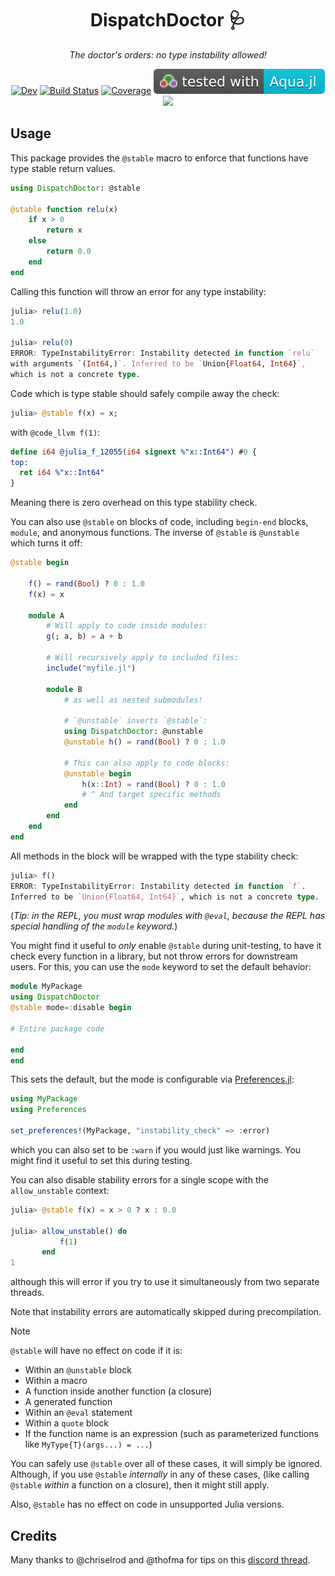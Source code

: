 <div align="center">

# DispatchDoctor 🩺

*The doctor's orders: no type instability allowed!*

[![Dev](https://img.shields.io/badge/docs-dev-blue.svg)](https://astroautomata.com/DispatchDoctor.jl/dev/)
[![Build Status](https://github.com/MilesCranmer/DispatchDoctor.jl/actions/workflows/CI.yml/badge.svg?branch=main)](https://github.com/MilesCranmer/DispatchDoctor.jl/actions/workflows/CI.yml?query=branch%3Amain)
[![Coverage](https://coveralls.io/repos/github/MilesCranmer/DispatchDoctor.jl/badge.svg?branch=main)](https://coveralls.io/github/MilesCranmer/DispatchDoctor.jl?branch=main)
[![Aqua QA](https://raw.githubusercontent.com/JuliaTesting/Aqua.jl/master/badge.svg)](https://github.com/JuliaTesting/Aqua.jl)
[![](https://img.shields.io/badge/%F0%9F%9B%A9%EF%B8%8F_tested_with-JET.jl-ffffff)](https://github.com/aviatesk/JET.jl)

</div>

## Usage

This package provides the `@stable` macro
to enforce that functions have type stable return values.

```julia
using DispatchDoctor: @stable

@stable function relu(x)
    if x > 0
        return x
    else
        return 0.0
    end
end
```

Calling this function will throw an error for any type instability:

```julia
julia> relu(1.0)
1.0

julia> relu(0)
ERROR: TypeInstabilityError: Instability detected in function `relu`
with arguments `(Int64,)`. Inferred to be `Union{Float64, Int64}`,
which is not a concrete type.
```

Code which is type stable should safely compile away the check:

```julia
julia> @stable f(x) = x;
```

with `@code_llvm f(1)`:

```llvm
define i64 @julia_f_12055(i64 signext %"x::Int64") #0 {
top:
  ret i64 %"x::Int64"
}
```

Meaning there is zero overhead on this type stability check.

You can also use `@stable` on blocks of code,
including `begin-end` blocks, `module`, and anonymous functions.
The inverse of `@stable` is `@unstable` which turns it off:

```julia
@stable begin

    f() = rand(Bool) ? 0 : 1.0
    f(x) = x

    module A
        # Will apply to code inside modules:
        g(; a, b) = a + b

        # Will recursively apply to included files:
        include("myfile.jl")

        module B
            # as well as nested submodules!

            # `@unstable` inverts `@stable`:
            using DispatchDoctor: @unstable
            @unstable h() = rand(Bool) ? 0 : 1.0

            # This can also apply to code blocks:
            @unstable begin
                h(x::Int) = rand(Bool) ? 0 : 1.0
                # ^ And target specific methods
            end
        end
    end
end
```

All methods in the block will be wrapped with the type stability check:

```julia
julia> f()
ERROR: TypeInstabilityError: Instability detected in function `f`.
Inferred to be `Union{Float64, Int64}`, which is not a concrete type.
```

(*Tip: in the REPL, you must wrap modules with `@eval`, because the REPL has special handling of the `module` keyword.*)

You might find it useful to *only* enable `@stable` during unit-testing,
to have it check every function in a library, but not throw errors for
downstream users. For this, you can use the `mode` keyword to set the
default behavior:

```julia
module MyPackage
using DispatchDoctor
@stable mode=:disable begin

# Entire package code

end
end
```

This sets the default, but the mode is configurable
via [Preferences.jl](https://github.com/JuliaPackaging/Preferences.jl):

```julia
using MyPackage
using Preferences

set_preferences!(MyPackage, "instability_check" => :error)
```

which you can also set to be `:warn` if you would just like warnings.
You might find it useful to set this during testing.

You can also disable stability errors for a single scope
with the `allow_unstable` context:

```julia
julia> @stable f(x) = x > 0 ? x : 0.0

julia> allow_unstable() do
           f(1)
       end
1
```

although this will error if you try to use it simultaneously
from two separate threads.

Note that instability errors are automatically skipped during precompilation.

> [!NOTE]
> `@stable` will have no effect on code if it is:
> - Within an `@unstable` block
> - Within a macro
> - A function inside another function (a closure)
> - A generated function
> - Within an `@eval` statement
> - Within a `quote` block
> - If the function name is an expression (such as parameterized functions like `MyType{T}(args...) = ...`)
>
> You can safely use `@stable` over all of these cases, it will simply be ignored.
> Although, if you use `@stable` *internally* in any of these cases, (like calling `@stable` *within* a function on a closure), then it might still apply.
>
> Also, `@stable` has no effect on code in unsupported Julia versions.

## Credits

Many thanks to @chriselrod and @thofma for tips on this
[discord thread](https://discourse.julialang.org/t/improving-speed-of-runtime-dispatch-detector/114697).
